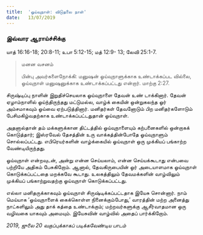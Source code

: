 ```yaml
---
title:  'ஓய்வுநாள்: விடுதலை நாள்'
date:   13/07/2019
---
```


### இவ்வார ஆராய்ச்சிக்கு 
யாத் 16:16-18; 20:8-11; உபா 5:12-15; மத் 12:9- 13; லேவி 25:1-7.

> <p>மனன வசனம்</p> 
> பின்பு அவர்களைநோக்கி: மனுஷன் ஓய்வுநாளுக்காக உண்டாக்கப்பட வில்லை, ஓய்வுநாள் மனுஷனுக்காக உண்டாக்கப்பட்டது என்றார். மாற்கு 2:27.

சிருஷ்டிப்பு நாளின் இறுதிச்செயலாக ஓய்வுநாளை தேவன் உண் டாக்கினார். தேவன் ஏழாம்நாளில் ஓய்ந்திருந்தது மட்டுமல்ல, வாழ்க் கையின் ஒன்றுகலந்த ஓர் அம்சமாகவும் ஓய்வை ஏற்படுத்தினார். மனிதர்கள் தேவனோடும் பிற மனிதர்களோடும் பேசிமகிழ்வதற்காக உண்டாக்கப்பட்டதுதான் ஓய்வுநாள்.

அதனால்தான் தம் மக்களுக்கான திட்டத்தில் ஓய்வுநாளையும் கற்பனைகளில் ஒன்றாகக் கொடுத்தார்; இஸ்ரவேல் தேசத்தின் உரு வாக்கத்தின்போதே ஓய்வுநாளும் சொல்லப்பட்டது. எபிரெயர்களின் வாழ்க்கையில் ஓய்வுநாள் ஒரு முக்கியப் பங்காற்ற வேண்டியிருந்தது.

ஓய்வுநாள் என்றவுடன், அன்று என்ன செய்யலாம், என்ன செய்யக்கூடாது என்பவை பற்றியே அதிகம் பேசுகிறோம். ஆனால், தேவகிருபையின் ஓர் அடையாளமாக ஓய்வுநாள் கொடுக்கப்பட்டதை மறக்கவே கூடாது. உலகத்திலும் தேவமக்களின் வாழ்விலும் முக்கியப் பங்காற்றுவதற்கு ஓய்வுநாள் கொடுக்கப்பட்டது. 

எல்லா மனிதருக்காகவும் ஓய்வுநாள் சிருஷ்டிக்கப்பட்டதாக இயேசு சொன்னார். நாம் மெய்யாக ‘ஓய்வுநாளைக் கைக்கொள்ள நினைக்கும்போது,’ வாரத்தின் மற்ற அனைத்து நாட்களிலும் அது தாக் கத்தை உண்டாக்கும்; மற்றவர்களுக்கு ஆசீர்வாதமான ஒரு வழிவகை யாகவும் அமையும். இயேசுவின் வாழ்வில் அதைப் பார்க்கிறோம்.

_2019, ஜுலை 20 வகுப்புக்காகப் படிக்கவேண்டிய பாடம்_